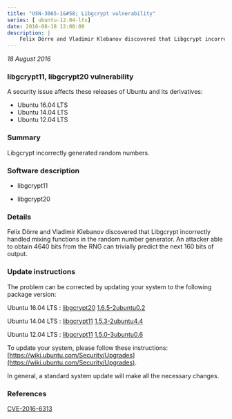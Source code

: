 ```yaml
---
title: "USN-3065-1&#58; Libgcrypt vulnerability"
series: [ ubuntu-12.04-lts]
date: 2016-08-18 12:00:00
description: |
    Felix Dörre and Vladimir Klebanov discovered that Libgcrypt incorrectly handled mixing functions in the random number generator. An attacker able to obtain 4640 bits from the RNG can trivially predict the next 160 bits of output. 
--- 
```

 
 

*18 August 2016*

### libgcrypt11, libgcrypt20 vulnerability

A security issue affects these releases of Ubuntu and its derivatives:

* Ubuntu 16.04 LTS
* Ubuntu 14.04 LTS
* Ubuntu 12.04 LTS

### Summary

Libgcrypt incorrectly generated random numbers. 

### Software description

* libgcrypt11 

* libgcrypt20 

### Details

Felix Dörre and Vladimir Klebanov discovered that Libgcrypt incorrectly handled mixing functions in the random number generator. An attacker able to obtain 4640 bits from the RNG can trivially predict the next 160 bits of output. 

### Update instructions

The problem can be corrected by updating your system to the following package version:

Ubuntu 16.04 LTS
 : [libgcrypt20](https://launchpad.net/ubuntu/+source/libgcrypt20) <span> [1.6.5-2ubuntu0.2](https://launchpad.net/ubuntu/+source/libgcrypt20/1.6.5-2ubuntu0.2) </span> 

Ubuntu 14.04 LTS
 : [libgcrypt11](https://launchpad.net/ubuntu/+source/libgcrypt11) <span> [1.5.3-2ubuntu4.4](https://launchpad.net/ubuntu/+source/libgcrypt11/1.5.3-2ubuntu4.4) </span> 

Ubuntu 12.04 LTS
 : [libgcrypt11](https://launchpad.net/ubuntu/+source/libgcrypt11) <span> [1.5.0-3ubuntu0.6](https://launchpad.net/ubuntu/+source/libgcrypt11/1.5.0-3ubuntu0.6) </span> 

To update your system, please follow these instructions: [https://wiki.ubuntu.com/Security/Upgrades](https://wiki.ubuntu.com/Security/Upgrades).

In general, a standard system update will make all the necessary changes. 

### References

 
 [CVE-2016-6313](http://people.ubuntu.com/~ubuntu-security/cve/CVE-2016-6313)
 

